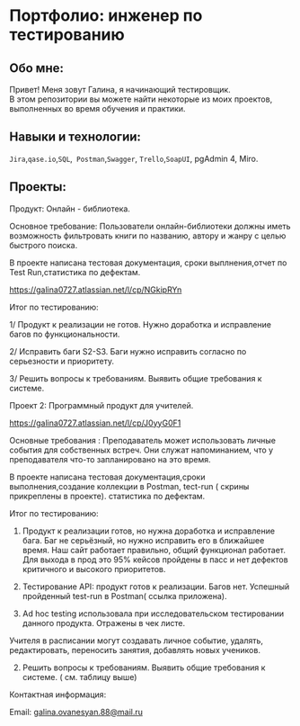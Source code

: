 # Портфолио: инженер по тестированию
## Обо мне: 
Привет! Меня зовут Галина, я начинающий тестировщик. <br>
В этом репозитории вы можете найти некоторые из моих проектов, выполненных во время обучения и практики.
<br>
## Навыки и технологии:
``Jira``,``qase.io``,``SQL``,`` Postman``,``Swagger``, ``Trello``,``SoapUI``, pgAdmin 4, Miro.

## Проекты:
Продукт: Онлайн - библиотека.



Основное требование: Пользователи онлайн-библиотеки должны иметь возможность фильтровать книги по названию, автору и жанру с целью быстрого поиска.

В проекте написана тестовая документация, сроки выплнения,отчет по Test Run,статистика по дефектам.

https://galina0727.atlassian.net/l/cp/NGkipRYn
 
 Итог по тестированию:
 
1/ Продукт к реализации не готов. Нужно доработка и исправление багов по функциональности.

2/ Исправить баги S2-S3. Баги нужно исправить согласно по серьезности и приоритету.

3/ Решить вопросы к требованиям. Выявить общие требования к системе.


Проект 2: 
Программный продукт для учителей.

https://galina0727.atlassian.net/l/cp/J0yyG0F1

Основные требования : Преподаватель может использовать личные события для собственных встреч. Они служат напоминанием, что у преподавателя что-то запланировано на это время.

В проекте написана тестовая документация,сроки выполнения,создание коллекции в Postman, tect-run ( скрины  прикреплены в проекте). статистика по дефектам.

Итог по тестированию:

1. Продукт к реализации готов, но нужна доработка и исправление бага. Баг не серьёзный, но нужно исправить его в ближайшее время. Наш сайт работает правильно, общий функционал работает. Для выхода в прод это 95% кейсов пройдены в пасс и нет дефектов критичного и высокого приоритетов.

2. Тестирование API: продукт готов к реализации. Багов нет. Успешный пройденный test-run в Postman( ссылка  приложена).
3. Ad hoc testing использовала при исследовательском тестировании данного продукта. Отражены в чек листе. 

 Учителя в расписании могут создавать личное событие, удалять, редактировать, переносить занятия, добавлять новых учеников. 

2. Решить вопросы к требованиям. Выявить общие требования к системе. ( см. таблицу выше)

Контактная информация:

Email: galina.ovanesyan.88@mail.ru
